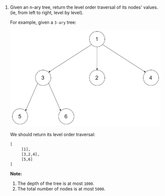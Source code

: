 1. Given an n-ary tree, return the level order traversal of its nodes' values. (ie, from left to right, level by level).

   For example, given a `3-ary` tree:

    

   ![img](./narytreeexample.png)

    

   We should return its level order traversal:

   ```
   [
        [1],
        [3,2,4],
        [5,6]
   ]

   ```

    

   **Note:**

   1. The depth of the tree is at most `1000`.
   2. The total number of nodes is at most `5000`.